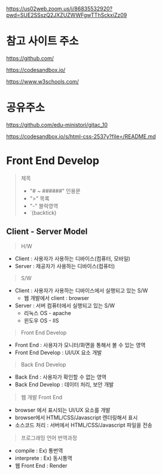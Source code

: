 https://us02web.zoom.us/j/86835532920?pwd=SUE2SSszQ2JXZUZWWFgwTThSckxiZz09

# 참고 사이트 주소

https://github.com/

https://codesandbox.io/

https://www.w3schools.com/

# 공유주소

https://github.com/edu-ministori/gitac_10

https://codesandbox.io/s/html-css-2537y?file=/README.md

# Front End Develop

> 제목
>
> - "# ~ ######"
>   인용문
> - ">"
>   목록
> - "-"
>   블럭영역
> - `(backtick)

## Client - Server Model

> H/W

- Client : 사용자가 사용하는 디바이스(컴퓨터, 모바일)
- Server : 제공자가 사용하는 디바이스(컴퓨터)

> S/W

- Client : 사용자가 사용하는 디바이스에서 실행되고 있는 S/W
  - 웹 개발에서 client : browser
- Server : 서버 컴퓨터에서 실행되고 있는 S/W
  - 리눅스 OS - apache
  - 윈도우 OS - IIS

> Front End Develop

- Front End : 사용자가 모니터/화면을 통해서 볼 수 있는 영역
- Front End Develop : UI/UX 요소 개발

> Back End Develop

- Back End : 사용자가 확인할 수 없는 영역
- Back End Develop : 데이터 처리, 보안 개발

> 웹 개발 Front End

- browser 에서 표시되는 UI/UX 요소를 개발
- browser에서 HTML/CSS/Javascript 렌더링해서 표시
- 소스코드 처리 : 서버에서 HTML/CSS/Javascript 파일을 전송

> 프로그래밍 언어 번역과정

- compile : Ex) 통번역
- interprete : Ex) 동시통역
- 웹 Front End : Render

